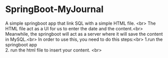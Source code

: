 # SpringBoot-MyJournal
A simple springboot app that link SQL with a simple HTML file. <br\>
The HTML file act as a UI for us to enter the date and the content.<br\>
Meanwhile, the springboot will act as a server where it will save the content in MySQL.<br\>
In order to use this, you need to do this steps:<br\>
1.run the springboot app <br/>
2. run the html file to insert your content. <br\>
